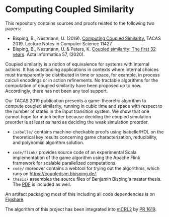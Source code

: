 # Computing Coupled Similarity

This repository contains sources and proofs related to the following two papers:

- Bisping, B., Nestmann, U. (2019). [Computing Coupled Similarity.](https://doi.org/10.1007/978-3-030-17462-0_14) TACAS 2019. Lecture Notes in Computer Science 11427.
- Bisping, B., Nestmann, U. & Peters, K. [Coupled similarity: The first 32 years](https://doi.org/10.1007/s00236-019-00356-4). Acta Informatica 57, (2020).

Coupled similarity is a notion of equivalence for systems with internal actions. It has outstanding applications in contexts where internal choices must transparently be distributed in time or space, for example, in process calculi encodings or in action refinements. No tractable algorithms for the computation of coupled similarity have been proposed up to now. Accordingly, there has not been any tool support.

Our TACAS 2019 publication presents a game-theoretic algorithm to compute coupled similarity, running in cubic time and space with respect to the number of states in the input transition system. We show that one cannot hope for much better because deciding the coupled simulation preorder is at least as hard as deciding the weak simulation preorder.

- `isabelle/` contains machine-checkable proofs using Isabelle/HOL on the theoretical key results concerning game characterization, reducibility, and polynomial algorithm solution.
* `code/flink/` provides source code of an experimental Scala implementation of the game algorithm using the Apache Flink framework for scalable parallelized computations.
* `code/` moreover contains a webtool for trying out the algorithms, which runs on <https://coupledsim.bbisping.de/>.
* `thesis/` assembles the source files of Benjamin Bisping's master thesis. The [PDF](bisping_computingCoupledSimilarity_thesis.pdf) is included as well.

An artifact packaging most of this including all code dependencies is on [Figshare](https://doi.org/10.6084/m9.figshare.7831382.v1).

The algorithm of this project has been integrated into [mCRL2](https://github.com/mCRL2org/mCRL2) by [PR 1619](https://github.com/mCRL2org/mCRL2/pull/1619).
